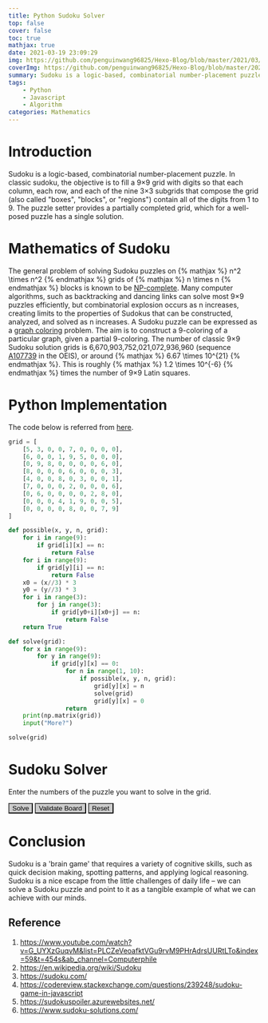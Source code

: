 ```yaml
---
title: Python Sudoku Solver
top: false
cover: false
toc: true
mathjax: true
date: 2021-03-19 23:09:29
img: https://github.com/penguinwang96825/Hexo-Blog/blob/master/2021/03/19/2021-03-19-python-sudoku-solver/wallhaven-6krvpw.jpg?raw=true
coverImg: https://github.com/penguinwang96825/Hexo-Blog/blob/master/2021/03/19/2021-03-19-python-sudoku-solver/wallhaven-6krvpw.jpg?raw=true
summary: Sudoku is a logic-based, combinatorial number-placement puzzle. In classic sudoku, the objective is to fill a 9×9 grid with digits so that each column, each row, and each of the nine 3×3 subgrids that compose the grid (also called "boxes", "blocks", or "regions") contain all of the digits from 1 to 9. The puzzle setter provides a partially completed grid, which for a well-posed puzzle has a single solution.
tags:
    - Python
    - Javascript
    - Algorithm
categories: Mathematics
---
```


# Introduction

Sudoku is a logic-based, combinatorial number-placement puzzle. In classic sudoku, the objective is to fill a 9×9 grid with digits so that each column, each row, and each of the nine 3×3 subgrids that compose the grid (also called "boxes", "blocks", or "regions") contain all of the digits from 1 to 9. The puzzle setter provides a partially completed grid, which for a well-posed puzzle has a single solution.

# Mathematics of Sudoku

The general problem of solving Sudoku puzzles on {% mathjax %} n^2 \times n^2 {% endmathjax %} grids of {% mathjax %} n \times n {% endmathjax %} blocks is known to be [NP-complete](https://en.wikipedia.org/wiki/NP-completeness). Many computer algorithms, such as backtracking and dancing links can solve most 9×9 puzzles efficiently, but combinatorial explosion occurs as n increases, creating limits to the properties of Sudokus that can be constructed, analyzed, and solved as n increases. A Sudoku puzzle can be expressed as a [graph coloring](https://en.wikipedia.org/wiki/Graph_coloring) problem. The aim is to construct a 9-coloring of a particular graph, given a partial 9-coloring. The number of classic 9×9 Sudoku solution grids is 6,670,903,752,021,072,936,960 (sequence [A107739](https://oeis.org/A107739) in the OEIS), or around {% mathjax %} 6.67 \times 10^{21} {% endmathjax %}. This is roughly {% mathjax %} 1.2 \times 10^{-6} {% endmathjax %} times the number of 9×9 Latin squares.

# Python Implementation

The code below is referred from [here](https://www.youtube.com/watch?v=G_UYXzGuqvM&list=PLCZeVeoafktVGu9rvM9PHrAdrsUURtLTo&index=59&t=454s&ab_channel=Computerphile).

```python
grid = [
    [5, 3, 0, 0, 7, 0, 0, 0, 0], 
    [6, 0, 0, 1, 9, 5, 0, 0, 0], 
    [0, 9, 8, 0, 0, 0, 0, 6, 0], 
    [8, 0, 0, 0, 6, 0, 0, 0, 3], 
    [4, 0, 0, 8, 0, 3, 0, 0, 1], 
    [7, 0, 0, 0, 2, 0, 0, 0, 6], 
    [0, 6, 0, 0, 0, 0, 2, 8, 0], 
    [0, 0, 0, 4, 1, 9, 0, 0, 5], 
    [0, 0, 0, 0, 8, 0, 0, 7, 9]
]

def possible(x, y, n, grid):
    for i in range(9):
        if grid[i][x] == n:
            return False
    for i in range(9):
        if grid[y][i] == n:
            return False
    x0 = (x//3) * 3
    y0 = (y//3) * 3
    for i in range(3):
        for j in range(3):
            if grid[y0+i][x0+j] == n:
                return False
    return True

def solve(grid):
    for x in range(9):
        for y in range(9):
            if grid[y][x] == 0:
                for n in range(1, 10):
                    if possible(x, y, n, grid):
                        grid[y][x] = n
                        solve(grid)
                        grid[y][x] = 0
                return
    print(np.matrix(grid))
    input("More?")

solve(grid)
```

# Sudoku Solver

Enter the numbers of the puzzle you want to solve in the grid.

<div class="playground" style="display: flex;justify-content: center;">
    <div id="container"></div>
</div>
<div id="menu" class="sudoku-menu">
    <button class="sudoku-b" id="solve" style="background-color:#ccc">Solve</button>
    <button class="sudoku-b" id="validate" style="background-color:#ccc">Validate Board</button>
    <button class="sudoku-b" id="reset" style="background-color:#ccc">Reset</button>
</div>

<script type="text/javascript">
    /**
     * A Javascript implementation of a Sudoku game, including a
     * backtracking algorithm solver. For example usage see the
     * attached index.html demo.
     *
     * @author Moriel Schottlender
     */
    var Sudoku = ( function ( $ ){
        var _instance, _game,
            /**
             * Default configuration options. These can be overriden
             * when loading a game instance.
             * @property {Object}
             */
            defaultConfig = {
                // If set to true, the game will validate the numbers
                // as the player inserts them. If it is set to false,
                // validation will only happen at the end.
                'validate_on_insert': true,
                // If set to true, the system will display the elapsed
                // time it took for the solver to finish its operation.
                'show_solver_timer': true,
                // If set to true, the recursive solver will count the
                // number of recursions and backtracks it performed and
                // display them in the console.
                'show_recursion_counter': true,
                // If set to true, the solver will test a shuffled array
                // of possible numbers in each empty input box.
                // Otherwise, the possible numbers are ordered, which
                // means the solver will likely give the same result
                // when operating in the same game conditions.
                'solver_shuffle_numbers': true
            },
            paused = false,
            counter = 0;

        /**
         * Initialize the singleton
         * @param {Object} config Configuration options
         * @returns {Object} Singleton methods
         */
        function init( config ) {
            conf = $.extend( {}, defaultConfig, config );
            _game = new Game( conf );

            /** Public methods **/
            return {
                /**
                 * Return a visual representation of the board
                 * @returns {jQuery} Game table
                 */
                getGameBoard: function() {
                    return _game.buildGUI();
                },

                /**
                 * Reset the game board.
                 */
                reset: function() {
                    _game.resetGame();
                },

                /**
                 * Call for a validation of the game board.
                 * @returns {Boolean} Whether the board is valid
                 */
                validate: function() {
                    var isValid;

                    isValid = _game.validateMatrix();
                    $( '.sudoku-container' ).toggleClass( 'valid-matrix', isValid );
                },

                /**
                 * Call for the solver routine to solve the current
                 * board.
                 */
                solve: function() {
                    var isValid, starttime, endtime, elapsed;
                    // Make sure the board is valid first
                    if ( !_game.validateMatrix() ) {
                        return false;
                    }
                    // Reset counters
                    _game.recursionCounter = 0;
                    _game.backtrackCounter = 0;

                    // Check start time
                    starttime = Date.now();

                    // Solve the game
                    isValid = _game.solveGame( 0, 0 );

                    // Get solving end time
                    endtime = Date.now();

                    // Visual indication of whether the game was solved
                    $( '.sudoku-container' ).toggleClass( 'valid-matrix', isValid );
                    if ( isValid ) {
                        $( '.valid-matrix input' ).attr( 'disabled', 'disabled' );
                    }

                    // Display elapsed time
                    if ( _game.config.show_solver_timer ) {
                        elapsed = endtime - starttime;
                        window.console.log( 'Solver elapsed time: ' + elapsed + 'ms' );
                    }
                    // Display number of reursions and backtracks
                    if ( _game.config.show_recursion_counter ) {
                        window.console.log( 'Solver recursions: ' + _game.recursionCounter );
                        window.console.log( 'Solver backtracks: ' + _game.backtrackCounter );
                    }
                }
            };
        }

        /**
         * Sudoku singleton engine
         * @param {Object} config Configuration options
         */
        function Game( config ) {
            this.config = config;

            // Initialize game parameters
            this.recursionCounter = 0;
            this.$cellMatrix = {};
            this.matrix = {};
            this.validation = {};

            this.resetValidationMatrices();
            return this;
        }
        /**
         * Game engine prototype methods
         * @property {Object}
         */
        Game.prototype = {
            /**
             * Build the game GUI
             * @returns {jQuery} Table containing 9x9 input matrix
             */
            buildGUI: function() {
                var $td, $tr,
                    $table = $( '<table>' )
                        .addClass( 'sudoku-container' );

                for ( var i = 0; i < 9; i++ ) {
                    $tr = $( '<tr>' );
                    this.$cellMatrix[i] = {};

                    for ( var j = 0; j < 9; j++ ) {
                        // Build the input
                        this.$cellMatrix[i][j] = $( '<input>' )
                            .attr( 'maxlength', 1 )
                            .data( 'row', i )
                            .data( 'col', j )
                            .on( 'keyup', $.proxy( this.onKeyUp, this ) );

                        $td = $( '<td>' ).append( this.$cellMatrix[i][j] );
                        // Calculate section ID
                        sectIDi = Math.floor( i / 3 );
                        sectIDj = Math.floor( j / 3 );
                        // Set the design for different sections
                        if ( ( sectIDi + sectIDj ) % 2 === 0 ) {
                            $td.addClass( 'sudoku-section-one' );
                        } else {
                            $td.addClass( 'sudoku-section-two' );
                        }
                        // Build the row
                        $tr.append( $td );
                    }
                    // Append to table
                    $table.append( $tr );
                }
                // Return the GUI table
                return $table;
            },

            /**
             * Handle keyup events.
             *
             * @param {jQuery.event} e Keyup event
             */
            onKeyUp: function( e ) {
                var sectRow, sectCol, secIndex,
                    starttime, endtime, elapsed,
                    isValid = true,
                    val = $.trim( $( e.currentTarget ).val() ),
                    row = $( e.currentTarget ).data( 'row' ),
                    col = $( e.currentTarget ).data( 'col' );

                // Reset board validation class
                $( '.sudoku-container' ).removeClass( 'valid-matrix' );

                // Validate, but only if validate_on_insert is set to true
                if ( this.config.validate_on_insert ) {
                    isValid = this.validateNumber( val, row, col, this.matrix.row[row][col] );
                    // Indicate error
                    $( e.currentTarget ).toggleClass( 'sudoku-input-error', !isValid );
                }

                // Calculate section identifiers
                sectRow = Math.floor( row / 3 );
                sectCol = Math.floor( col / 3 );
                secIndex = ( row % 3 ) * 3 + ( col % 3 );

                // Cache value in matrix
                this.matrix.row[row][col] = val;
                this.matrix.col[col][row] = val;
                this.matrix.sect[sectRow][sectCol][secIndex] = val;
            },

            /**
             * Reset the board and the game parameters
             */
            resetGame: function() {
                this.resetValidationMatrices();
                for ( var row = 0; row < 9; row++ ) {
                    for ( var col = 0; col < 9; col++ ) {
                        // Reset GUI inputs
                        this.$cellMatrix[row][col].val( '' );
                    }
                }

                $( '.sudoku-container input' ).removeAttr( 'disabled' );
                $( '.sudoku-container' ).removeClass( 'valid-matrix' );
            },

            /**
             * Reset and rebuild the validation matrices
             */
            resetValidationMatrices: function() {
                this.matrix = { 'row': {}, 'col': {}, 'sect': {} };
                this.validation = { 'row': {}, 'col': {}, 'sect': {} };

                // Build the row/col matrix and validation arrays
                for ( var i = 0; i < 9; i++ ) {
                    this.matrix.row[i] = [ '', '', '', '', '', '', '', '', '' ];
                    this.matrix.col[i] = [ '', '', '', '', '', '', '', '', '' ];
                    this.validation.row[i] = [];
                    this.validation.col[i] = [];
                }

                // Build the section matrix and validation arrays
                for ( var row = 0; row < 3; row++ ) {
                    this.matrix.sect[row] = [];
                    this.validation.sect[row] = {};
                    for ( var col = 0; col < 3; col++ ) {
                        this.matrix.sect[row][col] = [ '', '', '', '', '', '', '', '', '' ];
                        this.validation.sect[row][col] = [];
                    }
                }
            },

            /**
             * Validate the current number that was inserted.
             *
             * @param {String} num The value that is inserted
             * @param {Number} rowID The row the number belongs to
             * @param {Number} colID The column the number belongs to
             * @param {String} oldNum The previous value
             * @returns {Boolean} Valid or invalid input
             */
            validateNumber: function( num, rowID, colID, oldNum ) {
                var isValid = true,
                    // Section
                    sectRow = Math.floor( rowID / 3 ),
                    sectCol = Math.floor( colID / 3 );

                // This is given as the matrix component (old value in
                // case of change to the input) in the case of on-insert
                // validation. However, in the solver, validating the
                // old number is unnecessary.
                oldNum = oldNum || '';

                // Remove oldNum from the validation matrices,
                // if it exists in them.
                if ( this.validation.row[rowID].indexOf( oldNum ) > -1 ) {
                    this.validation.row[rowID].splice(
                        this.validation.row[rowID].indexOf( oldNum ), 1
                    );
                }
                if ( this.validation.col[colID].indexOf( oldNum ) > -1 ) {
                    this.validation.col[colID].splice(
                        this.validation.col[colID].indexOf( oldNum ), 1
                    );
                }
                if ( this.validation.sect[sectRow][sectCol].indexOf( oldNum ) > -1 ) {
                    this.validation.sect[sectRow][sectCol].splice(
                        this.validation.sect[sectRow][sectCol].indexOf( oldNum ), 1
                    );
                }
                // Skip if empty value

                if ( num !== '' ) {


                    // Validate value
                    if (
                        // Make sure value is numeric
                        $.isNumeric( num ) &&
                        // Make sure value is within range
                        Number( num ) > 0 &&
                        Number( num ) <= 9
                    ) {
                        // Check if it already exists in validation array
                        if (
                            $.inArray( num, this.validation.row[rowID] ) > -1 ||
                            $.inArray( num, this.validation.col[colID] ) > -1 ||
                            $.inArray( num, this.validation.sect[sectRow][sectCol] ) > -1
                        ) {
                            isValid = false;
                        } else {
                            isValid = true;
                        }
                    }

                    // Insert new value into validation array even if it isn't
                    // valid. This is on purpose: If there are two numbers in the
                    // same row/col/section and one is replaced, the other still
                    // exists and should be reflected in the validation.
                    // The validation will keep records of duplicates so it can
                    // remove them safely when validating later changes.
                    this.validation.row[rowID].push( num );
                    this.validation.col[colID].push( num );
                    this.validation.sect[sectRow][sectCol].push( num );
                }

                return isValid;
            },

            /**
             * Validate the entire matrix
             * @returns {Boolean} Valid or invalid matrix
             */
            validateMatrix: function() {
                var isValid, val, $element,
                    hasError = false;

                // Go over entire board, and compare to the cached
                // validation arrays
                for ( var row = 0; row < 9; row++ ) {
                    for ( var col = 0; col < 9; col++ ) {
                        val = this.matrix.row[row][col];
                        // Validate the value
                        isValid = this.validateNumber( val, row, col, val );
                        this.$cellMatrix[row][col].toggleClass( 'sudoku-input-error', !isValid );
                        if ( !isValid ) {
                            hasError = true;
                        }
                    }
                }
                return !hasError;
            },

            /**
             * A recursive 'backtrack' solver for the
             * game. Algorithm is based on the StackOverflow answer
             * http://stackoverflow.com/questions/18168503/recursively-solving-a-sudoku-puzzle-using-backtracking-theoretically
             */
            solveGame: function( row, col ) {
                var cval, sqRow, sqCol, $nextSquare, legalValues,
                    sectRow, sectCol, secIndex, gameResult;

                this.recursionCounter++;
                $nextSquare = this.findClosestEmptySquare( row, col );
                if ( !$nextSquare ) {
                    // End of board
                    return true;
                } else {
                    sqRow = $nextSquare.data( 'row' );
                    sqCol = $nextSquare.data( 'col' );
                    legalValues = this.findLegalValuesForSquare( sqRow, sqCol );

                    // Find the segment id
                    sectRow = Math.floor( sqRow / 3 );
                    sectCol = Math.floor( sqCol / 3 );
                    secIndex = ( sqRow % 3 ) * 3 + ( sqCol % 3 );

                    // Try out legal values for this cell
                    for ( var i = 0; i < legalValues.length; i++ ) {
                        cval = legalValues[i];
                        // Update value in input
                        $nextSquare.val( cval );
                        // Update in matrices
                        this.matrix.row[sqRow][sqCol] = cval;
                        this.matrix.col[sqCol][sqRow] = cval;
                        this.matrix.sect[sectRow][sectCol][secIndex] = cval;

                        // Recursively keep trying
                        if ( this.solveGame( sqRow, sqCol ) ) {
                            return true;
                        } else {
                            // There was a problem, we should backtrack
                            this.backtrackCounter++;

                            // Remove value from input
                            this.$cellMatrix[sqRow][sqCol].val( '' );
                            // Remove value from matrices
                            this.matrix.row[sqRow][sqCol] = '';
                            this.matrix.col[sqCol][sqRow] = '';
                            this.matrix.sect[sectRow][sectCol][secIndex] = '';
                        }
                    }
                    // If there was no success with any of the legal
                    // numbers, call backtrack recursively backwards
                    return false;
                }
            },

            /**
             * Find closest empty square relative to the given cell.
             *
             * @param {Number} row Row id
             * @param {Number} col Column id
             * @returns {jQuery} Input element of the closest empty
             *  square
             */
            findClosestEmptySquare: function( row, col ) {
                var walkingRow, walkingCol, found = false;
                for ( var i = ( col + 9*row ); i < 81; i++ ) {
                    walkingRow = Math.floor( i / 9 );
                    walkingCol = i % 9;
                    if ( this.matrix.row[walkingRow][walkingCol] === '' ) {
                        found = true;
                        return this.$cellMatrix[walkingRow][walkingCol];
                    }
                }
            },

            /**
             * Find the available legal numbers for the square in the
             * given row and column.
             *
             * @param {Number} row Row id
             * @param {Number} col Column id
             * @returns {Array} An array of available numbers
             */
            findLegalValuesForSquare: function( row, col ) {
                var legalVals, legalNums, val, i,
                    sectRow = Math.floor( row / 3 ),
                    sectCol = Math.floor( col / 3 );

                legalNums = [ 1, 2, 3, 4, 5, 6, 7, 8, 9];

                // Check existing numbers in col
                for ( i = 0; i < 9; i++ ) {
                    val = Number( this.matrix.col[col][i] );
                    if ( val > 0 ) {
                        // Remove from array
                        if ( legalNums.indexOf( val ) > -1 ) {
                            legalNums.splice( legalNums.indexOf( val ), 1 );
                        }
                    }
                }

                // Check existing numbers in row
                for ( i = 0; i < 9; i++ ) {
                    val = Number( this.matrix.row[row][i] );
                    if ( val > 0 ) {
                        // Remove from array
                        if ( legalNums.indexOf( val ) > -1 ) {
                            legalNums.splice( legalNums.indexOf( val ), 1 );
                        }
                    }
                }

                // Check existing numbers in section
                sectRow = Math.floor( row / 3 );
                sectCol = Math.floor( col / 3 );
                for ( i = 0; i < 9; i++ ) {
                    val = Number( this.matrix.sect[sectRow][sectCol][i] );
                    if ( val > 0 ) {
                        // Remove from array
                        if ( legalNums.indexOf( val ) > -1 ) {
                            legalNums.splice( legalNums.indexOf( val ), 1 );
                        }
                    }
                }

                if ( this.config.solver_shuffle_numbers ) {
                    // Shuffling the resulting 'legalNums' array will
                    // make sure the solver produces different answers
                    // for the same scenario. Otherwise, 'legalNums'
                    // will be chosen in sequence.
                    for ( i = legalNums.length - 1; i > 0; i-- ) {
                        var rand = getRandomInt( 0, i );
                        temp = legalNums[i];
                        legalNums[i] = legalNums[rand];
                        legalNums[rand] = temp;
                    }
                }

                return legalNums;
            },
        };

        /**
         * Get a random integer within a range
         *
         * @param {Number} min Minimum number
         * @param {Number} max Maximum range
         * @returns {Number} Random number within the range (Inclusive)
         */
        function getRandomInt(min, max) {
            return Math.floor( Math.random() * ( max + 1 ) ) + min;
        }

        return {
            /**
             * Get the singleton instance. Only one instance is allowed.
             * The method will either create an instance or will return
             * the already existing instance.
             *
             * @param {[type]} config [description]
             * @returns {[type]} [description]
             */
            getInstance: function( config ) {
                if ( !_instance ) {
                    _instance = init( config );
                }
                return _instance;
            }
        };
    } )( jQuery );


    $( document ).ready( function() {
                var game = Sudoku.getInstance();
                $( '#container').append( game.getGameBoard() );
                $( '#solve').click( function() {
                    game.solve();
                } );
                $( '#validate').click( function() {
                    game.validate();
                } );
                $( '#reset').click( function() {
                    game.reset();
                } );
            } );
</script>

# Conclusion

Sudoku is a 'brain game' that requires a variety of cognitive skills, such as quick decision making, spotting patterns, and applying logical reasoning. Sudoku is a nice escape from the little challenges of daily life – we can solve a Sudoku puzzle and point to it as a tangible example of what we can achieve with our minds.

## Reference

1. https://www.youtube.com/watch?v=G_UYXzGuqvM&list=PLCZeVeoafktVGu9rvM9PHrAdrsUURtLTo&index=59&t=454s&ab_channel=Computerphile
2. https://en.wikipedia.org/wiki/Sudoku
3. https://sudoku.com/
4. https://codereview.stackexchange.com/questions/239248/sudoku-game-in-javascript
5. https://sudokuspoiler.azurewebsites.net/
6. https://www.sudoku-solutions.com/